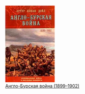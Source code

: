 ![](Англо-Бурская%20война%20(1899–1902).jpg)  
[Англо-Бурская война (1899–1902)](Англо-Бурская%20война%20(1899–1902))

